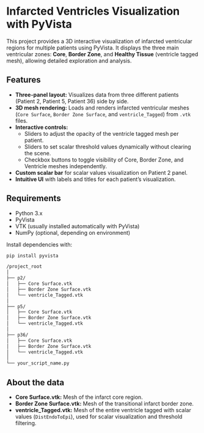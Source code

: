 # Infarcted Ventricles Visualization with PyVista

This project provides a 3D interactive visualization of infarcted ventricular regions for multiple patients using PyVista. It displays the three main ventricular zones: **Core**, **Border Zone**, and **Healthy Tissue** (ventricle tagged mesh), allowing detailed exploration and analysis.

## Features

- **Three-panel layout:** Visualizes data from three different patients (Patient 2, Patient 5, Patient 36) side by side.
- **3D mesh rendering:** Loads and renders infarcted ventricular meshes (`Core Surface`, `Border Zone Surface`, and `ventricle_Tagged`) from `.vtk` files.
- **Interactive controls:**
  - Sliders to adjust the opacity of the ventricle tagged mesh per patient.
  - Sliders to set scalar threshold values dynamically without clearing the scene.
  - Checkbox buttons to toggle visibility of Core, Border Zone, and Ventricle meshes independently.
- **Custom scalar bar** for scalar values visualization on Patient 2 panel.
- **Intuitive UI** with labels and titles for each patient’s visualization.

## Requirements

- Python 3.x
- PyVista
- VTK (usually installed automatically with PyVista)
- NumPy (optional, depending on environment)

Install dependencies with:

```bash
pip install pyvista

/project_root
│
├── p2/
│   ├── Core Surface.vtk
│   ├── Border Zone Surface.vtk
│   └── ventricle_Tagged.vtk
│
├── p5/
│   ├── Core Surface.vtk
│   ├── Border Zone Surface.vtk
│   └── ventricle_Tagged.vtk
│
├── p36/
│   ├── Core Surface.vtk
│   ├── Border Zone Surface.vtk
│   └── ventricle_Tagged.vtk
│
└── your_script_name.py
```

## About the data

- **Core Surface.vtk:** Mesh of the infarct core region.
- **Border Zone Surface.vtk:** Mesh of the transitional infarct border zone.
- **ventricle_Tagged.vtk:** Mesh of the entire ventricle tagged with scalar values (`DistEndoToEpi`), used for scalar visualization and threshold filtering.

